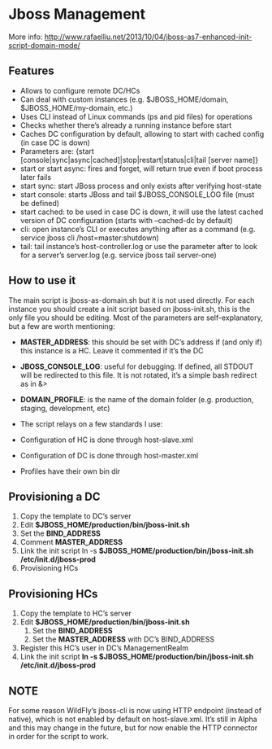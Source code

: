 Jboss Management 
=================

More info: http://www.rafaelliu.net/2013/10/04/jboss-as7-enhanced-init-script-domain-mode/

## Features

* Allows to configure remote DC/HCs
* Can deal with custom instances (e.g. $JBOSS_HOME/domain,  $JBOSS_HOME/my-domain, etc.)
* Uses CLI instead of Linux commands (ps and pid files) for operations
* Checks whether there’s already a running instance before start
* Caches DC configuration by default, allowing to start with cached config (in case DC is down)
* Parameters are: {start [console|sync|async|cached]|stop|restart|status|cli|tail [server name]}
* start or start async: fires and forget, will return true even if boot process later fails
* start sync: start JBoss process and only exists after verifying host-state
* start console: starts JBoss and tail $JBOSS_CONSOLE_LOG file (must be defined)
* start cached: to be used in case DC is down, it will use the latest cached version of DC configuration (starts with –cached-dc by default)
* cli: open instance’s CLI or executes anything after as a command (e.g. service jboss cli /host=master:shutdown)
* tail: tail instance’s host-controller.log or use the parameter after to look for a server’s server.log (e.g. service jboss tail server-one)

## How to use it

The main script is jboss-as-domain.sh but it is not used directly. For each instance you should create a init script based on jboss-init.sh, this is the only file you should be editing. Most of the parameters are self-explanatory, but a few are worth mentioning:

* **MASTER_ADDRESS**: this should be set with DC’s address if (and only if) this instance is a HC. Leave it commented if it’s the DC
* **JBOSS_CONSOLE_LOG**: useful for debugging. If defined, all STDOUT will be redirected to this file. It is not rotated, it’s a simple bash redirect as in &>
* **DOMAIN_PROFILE**: is the name of the domain folder (e.g. production, staging, development, etc)
* The script relays on a few standards I use:

* Configuration of HC is done through host-slave.xml
* Configuration of DC is done through host-master.xml
* Profiles have their own bin dir

## Provisioning a DC

1. Copy the template to DC’s server
2. Edit **$JBOSS_HOME/production/bin/jboss-init.sh**
3. Set the **BIND_ADDRESS**
4. Comment **MASTER_ADDRESS**
5. Link the init script ln -s **$JBOSS_HOME/production/bin/jboss-init.sh /etc/init.d/jboss-prod**
6. Provisioning HCs

## Provisioning HCs

1. Copy the template to HC’s server
2. Edit **$JBOSS_HOME/production/bin/jboss-init.sh**
	1. Set the **BIND_ADDRESS**
	2. Set the **MASTER_ADDRESS** with DC’s BIND_ADDRESS
3. Register this HC’s user in DC’s ManagementRealm
4. Link the init script **ln -s $JBOSS_HOME/production/bin/jboss-init.sh /etc/init.d/jboss-prod**

## NOTE 

For some reason WildFly’s jboss-cli is now using HTTP endpoint (instead of native), which is not enabled by default on host-slave.xml. It’s still in Alpha and this may change in the future, but for now enable the HTTP connector in order for the script to work.